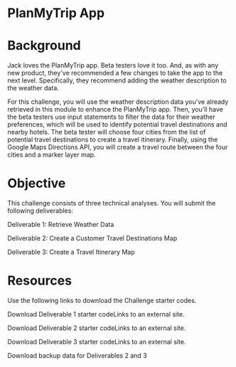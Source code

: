 # PlanMyTrip App 

# Background
Jack loves the PlanMyTrip app. Beta testers love it too. And, as with any new product, they've recommended a few changes to take the app to the next level. Specifically, they recommend adding the weather description to the weather data.

For this challenge, you will use the weather description data you've already retrieved in this module to enhance the PlanMyTrip app. Then, you'll have the beta testers use input statements to filter the data for their weather preferences, which will be used to identify potential travel destinations and nearby hotels. The beta tester will choose four cities from the list of potential travel destinations to create a travel itinerary. Finally, using the Google Maps Directions API, you will create a travel route between the four cities and a marker layer map.

# Objective
This challenge consists of three technical analyses. You will submit the following deliverables:

Deliverable 1: Retrieve Weather Data

Deliverable 2: Create a Customer Travel Destinations Map

Deliverable 3: Create a Travel Itinerary Map

# Resources
Use the following links to download the Challenge starter codes.

Download Deliverable 1 starter codeLinks to an external site.

Download Deliverable 2 starter codeLinks to an external site.

Download Deliverable 3 starter codeLinks to an external site.

Download backup data for Deliverables 2 and 3

